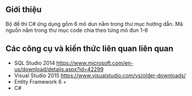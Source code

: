 ## Giới thiệu
Bộ đề thi C# ứng dụng gồm 6 mô dun nằm trong thư mục hướng dẫn. Mã nguồn nằm trong thư mục code chia theo từng mô đun 1-6
## Các công cụ và kiến thức liên quan liên quan
- SQL Studio 2014 https://www.microsoft.com/en-us/download/details.aspx?id=42299
- Visual Studio 2015 https://www.visualstudio.com/vs/older-downloads/
- Entity Framework 6 + 
- C#